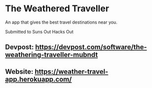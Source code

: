 # The Weathered Traveller

An app that gives the best travel destinations near you.

Submitted to Suns Out Hacks Out

## Devpost: https://devpost.com/software/the-weathering-traveller-mubndt

## Website: https://weather-travel-app.herokuapp.com/

